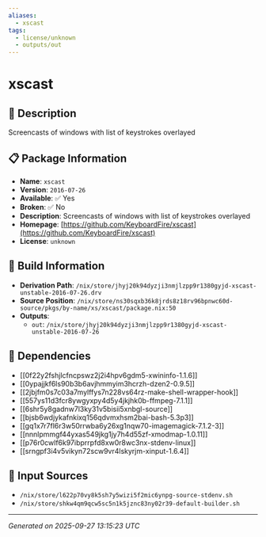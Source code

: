 ```yaml
---
aliases:
  - xscast
tags:
  - license/unknown
  - outputs/out
---
```


# xscast

## 📝 Description

Screencasts of windows with list of keystrokes overlayed

## 📋 Package Information

- **Name**: `xscast`
- **Version**: `2016-07-26`
- **Available**: ✅ Yes
- **Broken**: ✅ No
- **Description**: Screencasts of windows with list of keystrokes overlayed
- **Homepage**: [https://github.com/KeyboardFire/xscast](https://github.com/KeyboardFire/xscast)
- **License**: `unknown`

## 🔧 Build Information

- **Derivation Path**: `/nix/store/jhyj20k94dyzji3nmjlzpp9r1380gyjd-xscast-unstable-2016-07-26.drv`
- **Source Position**: `/nix/store/ns30sqxb36k8jrds8z18rv96bpnwc60d-source/pkgs/by-name/xs/xscast/package.nix:50`
- **Outputs**:
  - `out`:  `/nix/store/jhyj20k94dyzji3nmjlzpp9r1380gyjd-xscast-unstable-2016-07-26`

## 🔗 Dependencies

- [[0f22y2fshjlcfncpswz2j2i4hpv6gdm5-xwininfo-1.1.6]]
- [[0ypajjkf6ls90b3b6avjhmmyim3hcrzh-dzen2-0.9.5]]
- [[2jbjfm0s7c03a7mylffys7n228vs64rz-make-shell-wrapper-hook]]
- [[557ys11d3fcr8ywgyxpy4d5y4jkjhk0b-ffmpeg-7.1.1]]
- [[6shr5y8gadnw7l3ky31v5bisii5xnbgl-source]]
- [[bjsb6wdjykafnkixq156qdvmxhsm2bai-bash-5.3p3]]
- [[gq1x7r7fl6r3w50rrwba6y26xg1nqw70-imagemagick-7.1.2-3]]
- [[nnnlpmmgf44yxas549jkg1jy7h4d55zf-xmodmap-1.0.11]]
- [[p76r0cwlf6k97ibprrpfd8xw0r8wc3nx-stdenv-linux]]
- [[srngpf3i4v5vikyn72scw9vr4lskyrjm-xinput-1.6.4]]

## 📁 Input Sources

- `/nix/store/l622p70vy8k5sh7y5wizi5f2mic6ynpg-source-stdenv.sh`
- `/nix/store/shkw4qm9qcw5sc5n1k5jznc83ny02r39-default-builder.sh`

---
*Generated on 2025-09-27 13:15:23 UTC*
